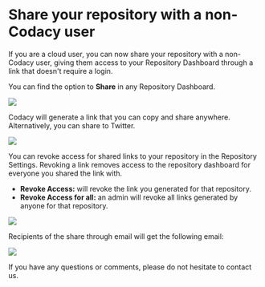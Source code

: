 # Share your repository with a non-Codacy user

If you are a cloud user, you can now share your repository with a non-Codacy user, giving them access to your Repository Dashboard through a link that doesn't require a login.

You can find the option to **Share** in any Repository Dashboard.

![](../images/Screen_Shot_2018-07-09_at_18.41.55.png)

Codacy will generate a link that you can copy and share anywhere.
Alternatively, you can share to Twitter.

![](../images/Screenshot_2019-03-12_at_10.05.26.png)

You can revoke access for shared links to your repository in the Repository Settings. Revoking a link removes access to the repository dashboard for everyone you shared the link with.

-   **Revoke Access:** will revoke the link you generated for that repository.
-   **Revoke Access for all:** an admin will revoke all links generated by anyone for that repository.

![](../images/Screen_Shot_2018-07-09_at_19.06.30.png)

Recipients of the share through email will get the following email:

![](../images/screen_shot_2018-07-09_at_19.07.25.png)

If you have any questions or comments, please do not hesitate to contact us.
